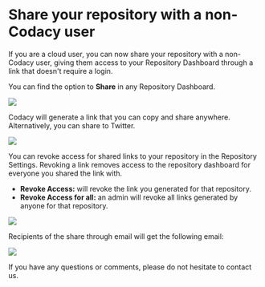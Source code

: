 # Share your repository with a non-Codacy user

If you are a cloud user, you can now share your repository with a non-Codacy user, giving them access to your Repository Dashboard through a link that doesn't require a login.

You can find the option to **Share** in any Repository Dashboard.

![](../images/Screen_Shot_2018-07-09_at_18.41.55.png)

Codacy will generate a link that you can copy and share anywhere.
Alternatively, you can share to Twitter.

![](../images/Screenshot_2019-03-12_at_10.05.26.png)

You can revoke access for shared links to your repository in the Repository Settings. Revoking a link removes access to the repository dashboard for everyone you shared the link with.

-   **Revoke Access:** will revoke the link you generated for that repository.
-   **Revoke Access for all:** an admin will revoke all links generated by anyone for that repository.

![](../images/Screen_Shot_2018-07-09_at_19.06.30.png)

Recipients of the share through email will get the following email:

![](../images/screen_shot_2018-07-09_at_19.07.25.png)

If you have any questions or comments, please do not hesitate to contact us.
